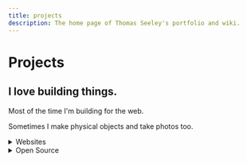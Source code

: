 ```yaml
---
title: projects
description: The home page of Thomas Seeley's portfolio and wiki.
---
```


# Projects

## I love building things.                                

Most of the time I'm building for the web. 

Sometimes I make physical objects and take photos too.


 <details>
  <summary>Websites</summary>
  <div class="project-container">
  <div><h3>wando-ui</h3></div>
    <div><p>Minimal, component collection built with TypeScript and styled with Tailwind CSS.</p></div>
    </div>
</details> 

<details>
  <summary>Open Source</summary>
  <div class="project-container">
    <div><h3>wando-ui</h3></div>
    <div><p>Minimal, component collection built with TypeScript and styled with Tailwind CSS.</p></div>
</div>

<div class="project-container">
    <div><h3>go-forth</h3></div>
    <div><p>A template for serving static sites with Go.</p></div>
</div>
</details> 







